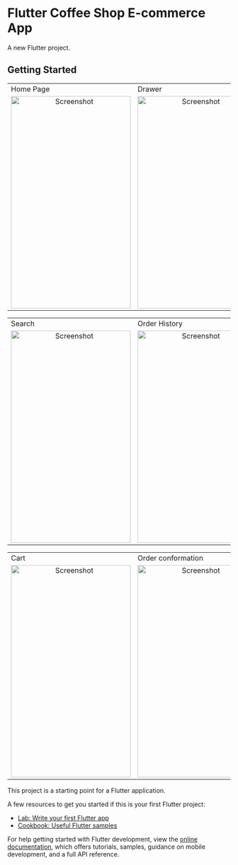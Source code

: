 #  Flutter Coffee Shop E-commerce App

A new Flutter project.

## Getting Started
<table>
  <tr>
    <td>Home Page</td>
     <td>Drawer</td>
     <td>Favorate</td>
  </tr>
  <tr>
    <td  style="text-align:center;" ><img src="https://user-images.githubusercontent.com/71751169/232206137-2f168976-32b9-4573-804e-e1ec6edae172.png" alt="Screenshot" width=270 height=480></td>
       <td  style="text-align:center;" ><img src="https://user-images.githubusercontent.com/71751169/232207195-fa285560-b7e0-4015-8cd2-175dcbb61458.png " alt="Screenshot" width=270 height=480></td>
     <td  style="text-align:center;" ><img src="https://user-images.githubusercontent.com/71751169/232207338-b52f1e28-45b6-47c5-b177-27eba144fc7e.png " alt="Screenshot" width=270 height=480></td>
   
 </table>
 <table>
  <tr>
    <td>Search</td>
     <td>Order History</td>
     <td>Description</td>
  </tr>
  <tr>
      <td  style="text-align:center;" ><img src="https://user-images.githubusercontent.com/71751169/232207374-bdeed8ce-08e5-4101-ae46-42ef39782f45.png" alt="Screenshot" width=270 height=480></td>
   
   <td  style="text-align:center;" ><img src="https://user-images.githubusercontent.com/71751169/232207994-0396691d-1c9d-43e5-8903-2ab4560b4fda.png" alt="Screenshot" width=270 height=480></td> 
 
 <td  style="text-align:center;" ><img src="https://user-images.githubusercontent.com/71751169/232208265-90a58160-dcf0-4478-aa13-b4853ce1ae92.png" alt="Screenshot" width=270 height=480></td> 
 </table>
 <table>
  <tr>
    <td>Cart</td>
     <td>Order conformation</td>
     <td>Order History</td>
  </tr>
  <tr>
      <td  style="text-align:center;" ><img src="https://user-images.githubusercontent.com/71751169/232208559-e4ffb1f0-65a4-4c05-abce-29cbb512d6ee.png " alt="Screenshot" width=270 height=480></td>
     <td  style="text-align:center;" ><img src="https://user-images.githubusercontent.com/71751169/232208689-bd43a991-e46e-4c04-bbee-055778aa369d.png" alt="Screenshot" width=270 height=480></td>
     <td  style="text-align:center;" ><img src="https://user-images.githubusercontent.com/71751169/232208919-93f395f9-68dd-457f-9f63-726c6b04bede.png" alt="Screenshot" width=270 height=480></td>
    
   
   
 </table>
 
  

This project is a starting point for a Flutter application.

A few resources to get you started if this is your first Flutter project:

 



- [Lab: Write your first Flutter app](https://docs.flutter.dev/get-started/codelab)
- [Cookbook: Useful Flutter samples](https://docs.flutter.dev/cookbook)

For help getting started with Flutter development, view the
[online documentation](https://docs.flutter.dev/), which offers tutorials,
samples, guidance on mobile development, and a full API reference.
